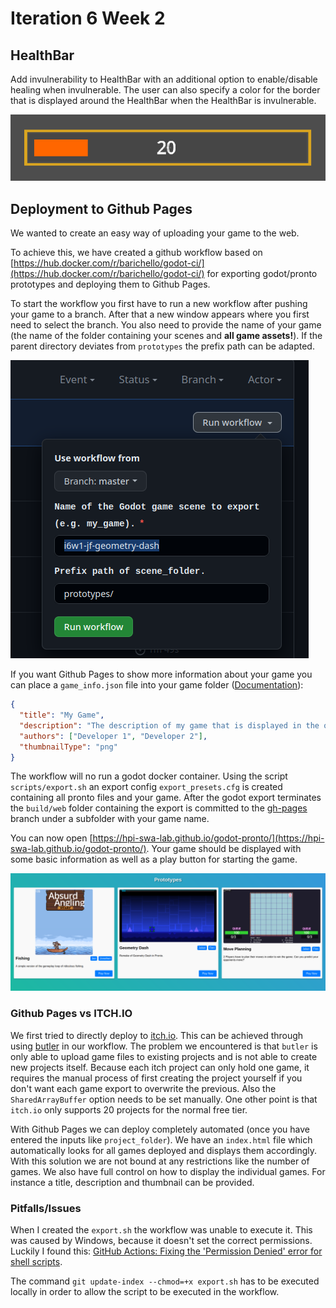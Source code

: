 # Iteration 6 Week 2

## HealthBar

Add invulnerability to HealthBar with an additional option to enable/disable healing when invulnerable. The user can also specify a color for the border that is displayed around the HealthBar when the HealthBar is invulnerable.

![HealthBar with invulnerability enabled](i6w2_Healthbar_invulnerable.png)

## Deployment to Github Pages

We wanted to create an easy way of uploading your game to the web.

To achieve this, we have created a github workflow based on [https://hub.docker.com/r/barichello/godot-ci/](https://hub.docker.com/r/barichello/godot-ci/) for exporting godot/pronto prototypes and deploying them to Github Pages.

To start the workflow you first have to run a new workflow after pushing your game to a branch. After that a new window appears where you first need to select the branch. You also need to provide the name of your game (the name of the folder containing your scenes and **all game assets!**). If the parent directory deviates from `prototypes` the prefix path can be adapted.

![Input Workflow](i6w2_jf_input_workflow.png)

If you want Github Pages to show more information about your game you can place a `game_info.json` file into your game folder ([Documentation](https://github.com/hpi-swa-lab/godot-pronto/blob/gh-pages/README.md)):

```json
{
  "title": "My Game",
  "description": "The description of my game that is displayed in the overview.",
  "authors": ["Developer 1", "Developer 2"],
  "thumbnailType": "png"
}
```

The workflow will no run a godot docker container. Using the script `scripts/export.sh` an export config `export_presets.cfg` is created containing all pronto files and your game. After the godot export terminates the `build/web` folder containing the export is committed to the [gh-pages](https://github.com/hpi-swa-lab/godot-pronto/tree/gh-pages) branch under a subfolder with your game name.

You can now open [https://hpi-swa-lab.github.io/godot-pronto/](https://hpi-swa-lab.github.io/godot-pronto/). Your game should be displayed with some basic information as well as a play button for starting the game.

![GH Pages](i6w2_jf_gh_pages.png)

### Github Pages vs ITCH.IO

We first tried to directly deploy to [itch.io](https://itch.io). This can be achieved through using [butler](https://itch.io/docs/butler/) in our workflow. The problem we encountered is that `butler` is only able to upload game files to existing projects and is not able to create new projects itself. Because each itch project can only hold one game, it requires the manual process of first creating the project yourself if you don't want each game export to overwrite the previous. Also the `SharedArrayBuffer` option needs to be set manually. One other point is that `itch.io` only supports 20 projects for the normal free tier.

With Github Pages we can deploy completely automated (once you have entered the inputs like `project_folder`). We have an `index.html` file which automatically looks for all games deployed and displays them accordingly. With this solution we are not bound at any restrictions like the number of games. We also have full control on how to display the individual games. For instance a title, description and thumbnail can be provided.

### Pitfalls/Issues

When I created the `export.sh` the workflow was unable to execute it. This was caused by Windows, because it doesn't set the correct permissions. Luckily I found this: [GitHub Actions: Fixing the 'Permission Denied' error for shell scripts](https://dev.to/aileenr/github-actions-fixing-the-permission-denied-error-for-shell-scripts-4gbl).

The command `git update-index --chmod=+x export.sh` has to be executed locally in order to allow the script to be executed in the workflow.
